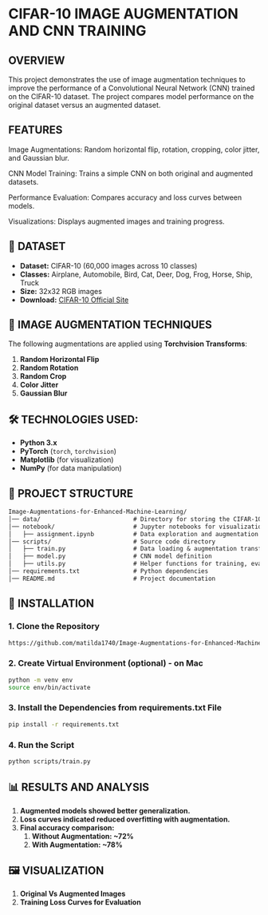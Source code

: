 # CIFAR-10 IMAGE AUGMENTATION AND CNN TRAINING

## OVERVIEW

This project demonstrates the use of image augmentation techniques to improve the performance of a Convolutional Neural Network (CNN) trained on the CIFAR-10 dataset. The project compares model performance on the original dataset versus an augmented dataset.

## FEATURES

Image Augmentations: Random horizontal flip, rotation, cropping, color jitter, and Gaussian blur.

CNN Model Training: Trains a simple CNN on both original and augmented datasets.

Performance Evaluation: Compares accuracy and loss curves between models.

Visualizations: Displays augmented images and training progress.

## 📂 DATASET
- **Dataset:** CIFAR-10 (60,000 images across 10 classes)
- **Classes:** Airplane, Automobile, Bird, Cat, Deer, Dog, Frog, Horse, Ship, Truck
- **Size:** 32x32 RGB images
- **Download:** [CIFAR-10 Official Site](https://www.cs.toronto.edu/~kriz/cifar.html)

## 🔄 IMAGE AUGMENTATION TECHNIQUES
The following augmentations are applied using **Torchvision Transforms**:
1. **Random Horizontal Flip**
2. **Random Rotation**
3. **Random Crop**
4. **Color Jitter**
5. **Gaussian Blur**

## 🛠️ TECHNOLOGIES USED: 
- **Python 3.x**
- **PyTorch** (`torch`, `torchvision`)
- **Matplotlib** (for visualization)
- **NumPy** (for data manipulation)

## 📌 PROJECT STRUCTURE

```md
Image-Augmentations-for-Enhanced-Machine-Learning/
│── data/                          # Directory for storing the CIFAR-10 dataset
│── notebook/                      # Jupyter notebooks for visualization
│   ├── assignment.ipynb           # Data exploration and augmentation visualization
│── scripts/                       # Source code directory
│   ├── train.py                   # Data loading & augmentation transformations and Training and Evaluation script
│   ├── model.py                   # CNN model definition
│   ├── utils.py                   # Helper functions for training, evaluation and visualization
│── requirements.txt               # Python dependencies
│── README.md                      # Project documentation

```

## 🚀 INSTALLATION

### 1. Clone the Repository

```sh
https://github.com/matilda1740/Image-Augmentations-for-Enhanced-Machine-Learning.git
```
### 2. Create Virtual Environment (optional) - on Mac
```sh
python -m venv env
source env/bin/activate
```

### 3. Install the Dependencies from requirements.txt File
```sh
pip install -r requirements.txt
```

### 4. Run the Script
```sh
python scripts/train.py
```

## 📊 RESULTS AND ANALYSIS

1. **Augmented models showed better generalization.**
2. **Loss curves indicated reduced overfitting with augmentation.**
3. **Final accuracy comparison:**
    1. **Without Augmentation: ~72%**
    2. **With Augmentation: ~78%**

## 🖼️ VISUALIZATION 

1. **Original Vs Augmented Images**
2. **Training Loss Curves for Evaluation**